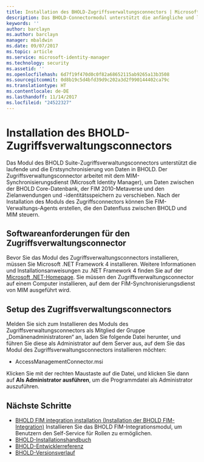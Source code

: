 ```yaml
---
title: Installation des BHOLD-Zugriffsverwaltungsconnectors | Microsoft-Dokumentation
description: Das BHOLD-Connectormodul unterstützt die anfängliche und laufende Synchronisierung von Daten
keywords: ''
author: barclayn
ms.author: barclayn
manager: mbaldwin
ms.date: 09/07/2017
ms.topic: article
ms.service: microsoft-identity-manager
ms.technology: security
ms.assetid: ''
ms.openlocfilehash: 6d7f19f470d0c0f82a68652115ab9265a13b3508
ms.sourcegitcommit: 0d8b19c5d4bfd39d9c202a3d2f990144402ca79c
ms.translationtype: HT
ms.contentlocale: de-DE
ms.lasthandoff: 11/14/2017
ms.locfileid: "24522327"
---
```

# <a name="access-management-connector-installation"></a>Installation des BHOLD-Zugriffsverwaltungsconnectors

Das Modul des BHOLD Suite-Zugriffsverwaltungsconnectors unterstützt die laufende und die Erstsynchronisierung von Daten in BHOLD. Der Zugriffsverwaltungsconnector arbeitet mit dem MIM-Synchronisierungsdienst (Microsoft Identity Manager), um Daten zwischen der BHOLD Core-Datenbank, der FIM 2010-Metaverse und den Zielanwendungen und -identitätsspeichern zu verschieben. Nach der Installation des Moduls des Zugriffsconnectors können Sie FIM-Verwaltungs-Agents erstellen, die den Datenfluss zwischen BHOLD und MIM steuern.

## <a name="access-management-connector-software-requirements"></a>Softwareanforderungen für den Zugriffsverwaltungsconnector

Bevor Sie das Modul des Zugriffsverwaltungsconnectors installieren, müssen Sie Microsoft .NET Framework 4 installieren. Weitere Informationen und Installationsanweisungen zu .NET Framework 4 finden Sie auf der [Microsoft .NET-Homepage](http://www.microsoft.com/net).
Sie müssen den Zugriffsverwaltungsconnector auf einem Computer installieren, auf dem der FIM-Synchronisierungsdienst von MIM ausgeführt wird.

## <a name="access-management-connector-setup"></a>Setup des Zugriffsverwaltungsconnectors

Melden Sie sich zum Installieren des Moduls des Zugriffsverwaltungsconnectors als Mitglied der Gruppe „Domänenadministratoren“ an, laden Sie folgende Datei herunter, und führen Sie diese als Administrator auf dem Server aus, auf dem Sie das Modul des Zugriffsverwaltungsconnectors installieren möchten:

- AccessManagementConnector.msi

Klicken Sie mit der rechten Maustaste auf die Datei, und klicken Sie dann auf **Als Administrator ausführen**, um die Programmdatei als Administrator auszuführen.

## <a name="next-steps"></a>Nächste Schritte

- [BHOLD FIM integration installation (Installation der BHOLD FIM-Integration)](https://technet.microsoft.com/library/jj134093(v=ws.10).aspx) Installieren Sie das BHOLD FIM-Integrationsmodul, um Benutzern den Self-Service für Rollen zu ermöglichen.
- [BHOLD-Installationshandbuch](bhold-installation-guide.md)
- [BHOLD-Entwicklerreferenz](../reference/mim2016-bhold-developer-reference.md)
- [BHOLD-Versionsverlauf](../reference/version-bhold-history.md)